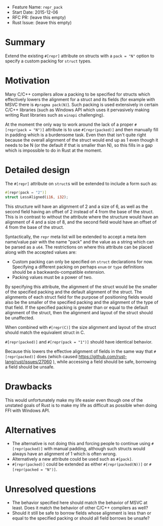 - Feature Name: `repr_pack`
- Start Date: 2015-12-06
- RFC PR: (leave this empty)
- Rust Issue: (leave this empty)

# Summary
[summary]: #summary

Extend the existing `#[repr]` attribute on structs with a `pack = "N"` option to
specify a custom packing for `struct` types.

# Motivation
[motivation]: #motivation

Many C/C++ compilers allow a packing to be specified for structs which
effectively lowers the alignment for a struct and its fields (for example with
MSVC there is `#pragma pack(N)`). Such packing is used extensively in certain
C/C++ libraries (such as Windows API which uses it pervasively making writing
Rust libraries such as `winapi` challenging).

At the moment the only way to work around the lack of a proper
`#[repr(pack = "N")]` attribute is to use `#[repr(packed)]` and then manually
fill in padding which is a burdensome task. Even then that isn't quite right
because the overall alignment of the struct would end up as 1 even though it
needs to be N (or the default if that is smaller than N), so this fills in a gap
which is impossible to do in Rust at the moment.

# Detailed design
[design]: #detailed-design

The `#[repr]` attribute on `struct`s will be extended to include a form such as:

```rust
#[repr(pack = "2")]
struct LessAligned(i16, i32);
```

This structure will have an alignment of 2 and a size of 6, as well as the
second field having an offset of 2 instead of 4 from the base of the struct.
This is in contrast to without the attribute where the structure would have an
alignment of 4 and a size of 8, and the second field would have an offset of 4
from the base of the struct.

Syntactically, the `repr` meta list will be extended to accept a meta item
name/value pair with the name "pack" and the value as a string which can be
parsed as a `u64`. The restrictions on where this attribute can be placed along
with the accepted values are:

* Custom packing can only be specified on `struct` declarations for now.
  Specifying a different packing on perhaps `enum` or `type` definitions should
  be a backwards-compatible extension.
* Packing values must be a power of two.

By specifying this attribute, the alignment of the struct would be the smaller
of the specified packing and the default alignment of the struct. The alignments
of each struct field for the purpose of positioning fields would also be the
smaller of the specified packing and the alignment of the type of that field. If
the specified packing is greater than or equal to the default alignment of the
struct, then the alignment and layout of the struct should be unaffected.

When combined with `#[repr(C)]` the size alignment and layout of the struct
should match the equivalent struct in C.

`#[repr(packed)]` and `#[repr(pack = "1")]` should have identical behavior.

Because this lowers the effective alignment of fields in the same way that
`#[repr(packed)]` does (which caused https://github.com/rust-lang/rust/issues/27060 ),
while accessing a field should be safe, borrowing a field should be unsafe.

# Drawbacks
[drawbacks]: #drawbacks

This would unfortunately make my life easier even though one of the unstated
goals of Rust is to make my life as difficult as possible when doing FFI with
Windows API.

# Alternatives
[alternatives]: #alternatives

* The alternative is not doing this and forcing people to continue using
  `#[repr(packed)]` with manual padding, although such structs would always have
  an alignment of 1 which is often wrong.
* Alternatively a new attribute could be used such as `#[pack]`.
* `#[repr(packed)]` could be extended as either `#[repr(packed(N))]` or
  `#[repr(packed = "N")]`.

# Unresolved questions
[unresolved]: #unresolved-questions

* The behavior specified here should match the behavior of MSVC at least. Does
  it match the behavior of other C/C++ compilers as well?
* Should it still be safe to borrow fields whose alignment is less than or equal
  to the specified packing or should all field borrows be unsafe?
